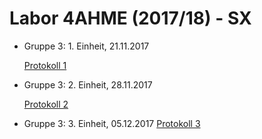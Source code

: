 # Labor 4AHME (2017/18) - SX

* Gruppe 3: 1. Einheit, 21.11.2017 

  [Protokoll 1](https://github.com/HTLMechatronics/m14-la1-sx/blob/rufflm14/rufflm14/Protokoll_1.md)
  
  
* Gruppe 3: 2. Einheit, 28.11.2017  

  [Protokoll 2](https://github.com/HTLMechatronics/m14-la1-sx/blob/rufflm14/rufflm14/Protkoll_2.md)


* Gruppe 3: 3. Einheit, 05.12.2017
  [Protokoll 3](https://github.com/HTLMechatronics/m14-la1-sx/blob/rufflm14/rufflm14/Protokoll_3.md)
